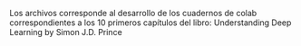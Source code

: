 Los archivos corresponde al desarrollo de los cuadernos de colab correspondientes a los 10 primeros capítulos del libro: Understanding Deep Learning by Simon J.D. Prince 

